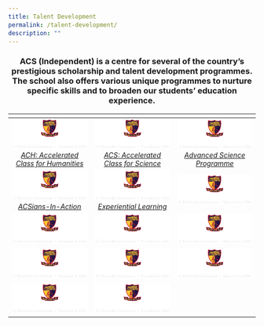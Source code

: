 ```yaml
---
title: Talent Development
permalink: /talent-development/
description: ""
---
```

### <center>ACS (Independent) is a centre for several of the country’s prestigious scholarship and talent development programmes. The school also offers various unique programmes to nurture specific skills and to broaden our students’ education experience.</center>


<table>
<thead>
  <tr>
    <th style="width:273px"></th>
    <th style="width:273px"></th>
    <th style="width:273px"></th>
  </tr>
</thead>
<tbody>
  <tr>
    <td style ="text-align:center"><a href="/talent-development/accelerated-class-for-humanities-ach/"> <img src="/images/logo-high-res-colour-01-copy-e1424065325994.png" style="width:273px"> <i>ACH: Accelerated Class for Humanities</i></a></td>
    <td style ="text-align:center"><a href="/talent-development/acs-accelerated-class-for-science/"> <img src="/images/logo-high-res-colour-01-copy-e1424065325994.png" style="width:273px"> <i>ACS: Accelerated Class for Science</i></a></td>
    <td style ="text-align:center"><a href="/talent-development/advanced-science-programmes/"> <img src="/images/logo-high-res-colour-01-copy-e1424065325994.png" style="width:273px"> <i>Advanced Science Programme
</i></a></td>
  </tr>
  <tr>
    <td style ="text-align:center"><a href="/talent-development/acsians-in-action/"> <img src="/images/logo-high-res-colour-01-copy-e1424065325994.png" style="width:273px"> <i>ACSians-In-Action</i></a></td>
    <td style ="text-align:center"><a href="/talent-development/experiential-learning/"> <img src="/images/logo-high-res-colour-01-copy-e1424065325994.png" style="width:273px"> <i>Experiential Learning</i></a></td>
    <td style ="text-align:center"><a href=""> <img src="/images/logo-high-res-colour-01-copy-e1424065325994.png" style="width:273px"> <i></i></a></td>
  </tr>
  <tr>
    <td style ="text-align:center"><a href=""> <img src="/images/logo-high-res-colour-01-copy-e1424065325994.png" style="width:273px"> <i></i></a></td>
    <td style ="text-align:center"><a href=""> <img src="/images/logo-high-res-colour-01-copy-e1424065325994.png" style="width:273px"> <i></i></a></td>
    <td style ="text-align:center"><a href=""> <img src="/images/logo-high-res-colour-01-copy-e1424065325994.png" style="width:273px"> <i></i></a></td>
  </tr>
  <tr>
    <td style ="text-align:center"><a href=""> <img src="/images/logo-high-res-colour-01-copy-e1424065325994.png" style="width:273px"> <i></i></a></td>
    <td style ="text-align:center"><a href=""> <img src="/images/logo-high-res-colour-01-copy-e1424065325994.png" style="width:273px"> <i></i></a></td>
    <td style ="text-align:center"><a href=""> <img src="/images/logo-high-res-colour-01-copy-e1424065325994.png" style="width:273px"> <i></i></a></td>
  </tr>
  <tr>
    <td style ="text-align:center"><a href=""> <img src="/images/logo-high-res-colour-01-copy-e1424065325994.png" style="width:273px"> <i></i></a></td>
    <td style ="text-align:center"><a href=""> <img src="/images/logo-high-res-colour-01-copy-e1424065325994.png" style="width:273px"> <i></i></a></td>
    <td style ="text-align:center"></td>
  </tr>
</tbody>
</table>